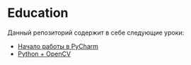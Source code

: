 # Education
Данный репозиторий содержит в себе следующие уроки:
* [Начало работы в PyCharm](https://github.com/GeoScan-Pioneer/Education/tree/main/%D0%A3%D1%80%D0%BE%D0%BA%201)
* [Python + OpenCV](https://github.com/GeoScan-Pioneer/Education/tree/main/%D0%A3%D1%80%D0%BE%D0%BA%202)